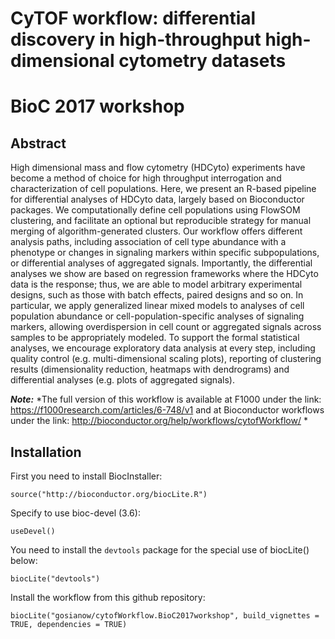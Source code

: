 # CyTOF workflow: differential discovery in high-throughput high-dimensional cytometry datasets
# BioC 2017 workshop


## Abstract 

High dimensional mass and flow cytometry (HDCyto) experiments have become a method of choice for high throughput interrogation and characterization of cell populations. Here, we present an R-based pipeline for differential analyses of HDCyto data, largely based on Bioconductor packages. We computationally define cell populations using FlowSOM clustering, and facilitate an optional but reproducible strategy for manual merging of algorithm-generated clusters. Our workflow offers different analysis paths, including association of cell type abundance with a phenotype or changes in signaling markers within specific subpopulations, or differential analyses of aggregated signals. Importantly, the differential analyses we show are based on regression frameworks where the HDCyto data is the response; thus, we are able to model arbitrary experimental designs, such as those with batch effects, paired designs and so on. In particular, we apply generalized linear mixed models to analyses of cell population abundance or cell-population-specific analyses of signaling markers, allowing overdispersion in cell count or aggregated signals across samples to be appropriately modeled. To support the formal statistical analyses, we encourage exploratory data analysis at every step, including quality control (e.g. multi-dimensional scaling  plots), reporting of clustering results (dimensionality reduction, heatmaps with dendrograms) and differential analyses (e.g. plots of aggregated signals).


***Note:*** *The full version of this workflow is available at F1000 under the link: https://f1000research.com/articles/6-748/v1 
	and at Bioconductor workflows under the link: http://bioconductor.org/help/workflows/cytofWorkflow/ *

## Installation 

First you need to install BiocInstaller:

```
source("http://bioconductor.org/biocLite.R")
```

Specify to use bioc-devel (3.6):

```
useDevel()
```

You need to install the `devtools` package for the special use of biocLite() below:

```
biocLite("devtools") 
```

Install the workflow from this github repository:

```
biocLite("gosianow/cytofWorkflow.BioC2017workshop", build_vignettes = TRUE, dependencies = TRUE)
```









